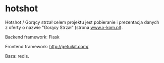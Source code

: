 # hotshot

Hotshot / Gorący strzał celem projektu jest pobieranie i prezentacja danych z oferty o nazwie "Gorący Strzał" (strona www.x-kom.pl).


Backend framework: Flask

Frontend framework: http://getuikit.com/

Baza: redis.
